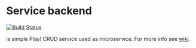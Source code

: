 # Service backend

[![Build Status](https://travis-ci.org/peterszatmary/play-service-backend.svg?branch=master)](https://travis-ci.org/peterszatmary/play-service-backend)

is simple Play! CRUD service used as microservice. For more info see [wiki](https://github.com/peterszatmary/play-service-backend/wiki/Service-Backend).

